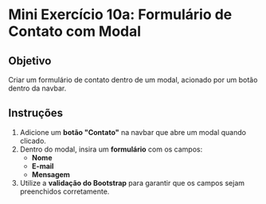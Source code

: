 # Mini Exercício 10a: Formulário de Contato com Modal

## Objetivo  
Criar um formulário de contato dentro de um modal, acionado por um botão dentro da navbar.

## Instruções

1. Adicione um **botão "Contato"** na navbar que abre um modal quando clicado.
2. Dentro do modal, insira um **formulário** com os campos:
   - **Nome**
   - **E-mail**
   - **Mensagem**
3. Utilize a **validação do Bootstrap** para garantir que os campos sejam preenchidos corretamente.

 